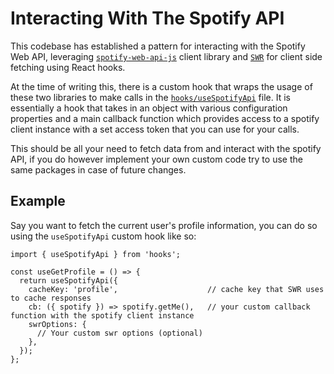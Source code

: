 # Interacting With The Spotify API

This codebase has established a pattern for interacting with the Spotify Web API, leveraging [`spotify-web-api-js`](https://github.com/jmperez/spotify-web-api-js) client library and [`SWR`](https://swr.vercel.app/) for client side fetching using React hooks.

At the time of writing this, there is a custom hook that wraps the usage of these two libraries to make calls in the [`hooks/useSpotifyApi`](hooks/useSpotifyApi.tsx) file. It is essentially a hook that takes in an object with various configuration properties and a main callback function which provides access to a spotify client instance with a set access token that you can use for your calls.

This should be all your need to fetch data from and interact with the spotify API, if you do however implement your own custom code try to use the same packages in case of future changes.

## Example

Say you want to fetch the current user's profile information, you can do so using the `useSpotifyApi` custom hook like so:

```tsx
import { useSpotifyApi } from 'hooks';

const useGetProfile = () => {
  return useSpotifyApi({
    cacheKey: 'profile',                    // cache key that SWR uses to cache responses
    cb: ({ spotify }) => spotify.getMe(),   // your custom callback function with the spotify client instance
    swrOptions: {
      // Your custom swr options (optional)
    },
  });
};
```
